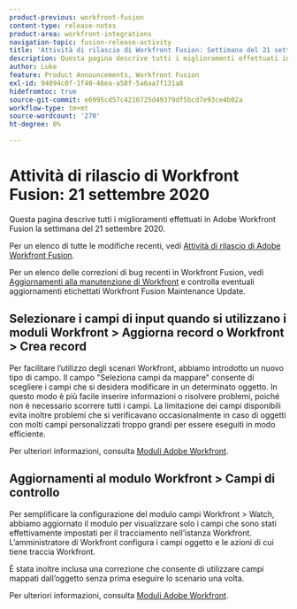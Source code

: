```yaml
---
product-previous: workfront-fusion
content-type: release-notes
product-area: workfront-integrations
navigation-topic: fusion-release-activity
title: 'Attività di rilascio di Workfront Fusion: Settimana del 21 settembre 2020'
description: Questa pagina descrive tutti i miglioramenti effettuati in Adobe Workfront Fusion la settimana del 21 settembre 2020.
author: Luke
feature: Product Announcements, Workfront Fusion
exl-id: 94094c0f-1f40-46ea-a58f-5a6aa7f131a8
hidefromtoc: true
source-git-commit: e6995cd57c4210725d49379df5bcd7e93ce4b02a
workflow-type: tm+mt
source-wordcount: '270'
ht-degree: 0%

---
```


# Attività di rilascio di Workfront Fusion: 21 settembre 2020

Questa pagina descrive tutti i miglioramenti effettuati in Adobe Workfront Fusion la settimana del 21 settembre 2020.

Per un elenco di tutte le modifiche recenti, vedi [Attività di rilascio di Adobe Workfront Fusion](../../../../../product-announcements/product-releases/fusion-release-activity/fusion-release-activity.md).

Per un elenco delle correzioni di bug recenti in Workfront Fusion, vedi [Aggiornamenti alla manutenzione di Workfront](https://experienceleague.adobe.com/docs/workfront-known-issues/releases/current-updates.html) e controlla eventuali aggiornamenti etichettati Workfront Fusion Maintenance Update.

## Selezionare i campi di input quando si utilizzano i moduli Workfront > Aggiorna record o Workfront > Crea record

Per facilitare l’utilizzo degli scenari Workfront, abbiamo introdotto un nuovo tipo di campo. Il campo &quot;Seleziona campi da mappare&quot; consente di scegliere i campi che si desidera modificare in un determinato oggetto. In questo modo è più facile inserire informazioni o risolvere problemi, poiché non è necessario scorrere tutti i campi. La limitazione dei campi disponibili evita inoltre problemi che si verificavano occasionalmente in caso di oggetti con molti campi personalizzati troppo grandi per essere eseguiti in modo efficiente.

Per ulteriori informazioni, consulta [Moduli Adobe Workfront](../../../../../workfront-fusion/apps-and-their-modules/workfront-modules.md).

## Aggiornamenti al modulo Workfront > Campi di controllo

Per semplificare la configurazione del modulo campi Workfront > Watch, abbiamo aggiornato il modulo per visualizzare solo i campi che sono stati effettivamente impostati per il tracciamento nell’istanza Workfront. L’amministratore di Workfront configura i campi oggetto e le azioni di cui tiene traccia Workfront.

È stata inoltre inclusa una correzione che consente di utilizzare campi mappati dall’oggetto senza prima eseguire lo scenario una volta.

Per ulteriori informazioni, consulta [Moduli Adobe Workfront](../../../../../workfront-fusion/apps-and-their-modules/workfront-modules.md).
